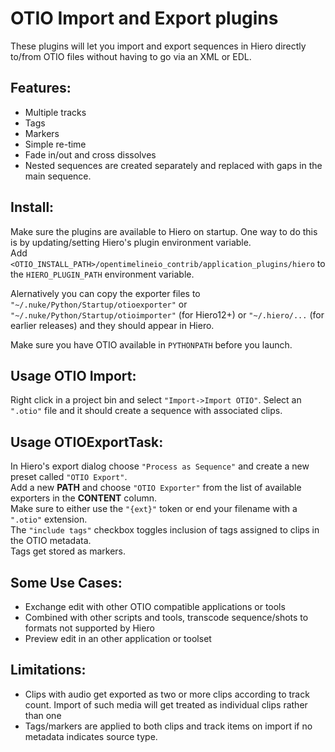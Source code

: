 OTIO Import and Export plugins
===============================
These plugins will let you import and export sequences in Hiero directly to/from OTIO files without 
having to go via an XML or EDL.


Features:
---------
* Multiple tracks
* Tags
* Markers
* Simple re-time
* Fade in/out and cross dissolves
* Nested sequences are created separately and replaced with gaps in the main sequence.
   

Install:
--------
Make sure the plugins are available to Hiero on startup. One way to do this is by updating/setting 
Hiero's plugin environment variable.<br>
Add `<OTIO_INSTALL_PATH>/opentimelineio_contrib/application_plugins/hiero` to the `HIERO_PLUGIN_PATH` 
environment variable.<br>

Alernatively you can copy the exporter files to `"~/.nuke/Python/Startup/otioexporter"` or 
`"~/.nuke/Python/Startup/otioimporter"` (for Hiero12+) or `"~/.hiero/...` (for earlier releases) 
and they should appear in Hiero.

Make sure you have OTIO available in `PYTHONPATH` before you launch.


Usage OTIO Import:
------------------
Right click in a project bin and select `"Import->Import OTIO"`. 
Select an `".otio"` file and it should create a sequence with associated clips.


Usage OTIOExportTask:
---------------------
In Hiero's export dialog choose `"Process as Sequence"` and create a new preset called `"OTIO Export"`.<br>
Add a new **PATH** and choose `"OTIO Exporter"` from the list of available exporters in the **CONTENT** column.<br> 
Make sure to either use the `"{ext}"` token or end your filename with a `".otio"` extension.<br>
The `"include tags"` checkbox toggles inclusion of tags assigned to clips in the OTIO metadata.<br>
Tags get stored as markers.


Some Use Cases:
---------------
* Exchange edit with other OTIO compatible applications or tools
* Combined with other scripts and tools, transcode sequence/shots to formats not supported by Hiero
* Preview edit in an other application or toolset


Limitations:
----
* Clips with audio get exported as two or more clips according to track count. 
Import of such media will get treated as individual clips rather than one
* Tags/markers are applied to both clips and track items on import if no metadata indicates source type. 
